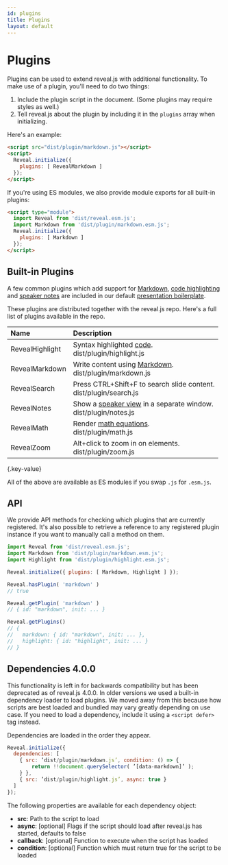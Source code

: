```yaml
---
id: plugins
title: Plugins
layout: default
---
```


# Plugins

Plugins can be used to extend reveal.js with additional functionality. To make use of a plugin, you'll need to do two things:
1. Include the plugin script in the document. (Some plugins may require styles as well.)
1. Tell reveal.js about the plugin by including it in the `plugins` array when initializing.

Here's an example:
```html
<script src="dist/plugin/markdown.js"></script>
<script>
  Reveal.initialize({
    plugins: [ RevealMarkdown ]
  });
</script>
```

If you're using ES modules, we also provide module exports for all built-in plugins:
```html
<script type="module">
  import Reveal from 'dist/reveal.esm.js';
  import Markdown from 'dist/plugin/markdown.esm.js';
  Reveal.initialize({
    plugins: [ Markdown ]
  });
</script>
```

## Built-in Plugins

A few common plugins which add support for [Markdown](/content/markdown), [code highlighting](/content/code) and [speaker notes](/features/speaker-view) are included in our default [presentation boilerplate](https://github.com/hakimel/reveal.js/blob/master/index.html).

These plugins are distributed together with the reveal.js repo. Here's a full list of plugins available in the repo.

| Name               | Description
| :-                 | :-
| RevealHighlight    | Syntax highlighted [code](/content/code).<br><span class="text-gray-600">dist/plugin/highlight.js</span>
| RevealMarkdown     | Write content using [Markdown](/content/markdown).<br><span class="text-gray-600">dist/plugin/markdown.js</span>
| RevealSearch       | Press CTRL+Shift+F to search slide content.<br><span class="text-gray-600">dist/plugin/search.js</span>
| RevealNotes        | Show a [speaker view](/features/speaker-view) in a separate window.<br><span class="text-gray-600">dist/plugin/notes.js</span>
| RevealMath         | Render [math equations](/content/math/).<br><span class="text-gray-600">dist/plugin/math.js</span>
| RevealZoom         | Alt+click to zoom in on elements.<br><span class="text-gray-600">dist/plugin/zoom.js</span>
{.key-value}

All of the above are available as ES modules if you swap `.js` for `.esm.js`.

## API

We provide API methods for checking which plugins that are currently registered. It's also possible to retrieve a reference to any registered plugin instance if you want to manually call a method on them.


```js
import Reveal from 'dist/reveal.esm.js';
import Markdown from 'dist/plugin/markdown.esm.js';
import Highlight from 'dist/plugin/highlight.esm.js';

Reveal.initialize({ plugins: [ Markdown, Highlight ] });

Reveal.hasPlugin( 'markdown' )
// true

Reveal.getPlugin( 'markdown' )
// { id: "markdown", init: ... }

Reveal.getPlugins()
// {
//   markdown: { id: "markdown", init: ... },
//   highlight: { id: "highlight", init: ... }
// }
```

## Dependencies <span class="r-version-badge deprecated">4.0.0</span>

This functionality is left in for backwards compatibility but has been deprecated as of reveal.js 4.0.0. In older versions we used a built-in dependency loader to load plugins. We moved away from this because how scripts are best loaded and bundled may vary greatly depending on use case. If you need to load a dependency, include it using a `<script defer>` tag instead.

Dependencies are loaded in the order they appear.

```js
Reveal.initialize({
  dependencies: [
    { src: ’dist/plugin/markdown.js’, condition: () => {
        return !!document.querySelector( ’[data-markdown]’ );
    } },
    { src: ’dist/plugin/highlight.js’, async: true }
  ]
});
```

The following properties are available for each dependency object:
- **src**: Path to the script to load
- **async**: [optional] Flags if the script should load after reveal.js has started, defaults to false
- **callback**: [optional] Function to execute when the script has loaded
- **condition**: [optional] Function which must return true for the script to be loaded